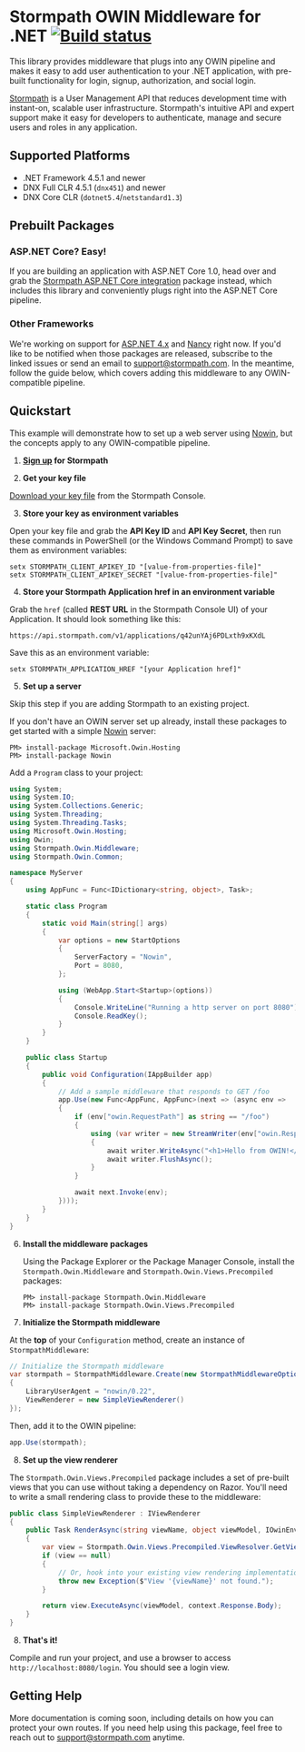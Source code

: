 # Stormpath OWIN Middleware for .NET [![Build status](https://ci.appveyor.com/api/projects/status/o2sn5r4501ckgwb9/branch/master?svg=true)](https://ci.appveyor.com/project/nbarbettini/stormpath-dotnet-owin-middleware/branch/master)

This library provides middleware that plugs into any OWIN pipeline and makes it easy to add user authentication to your .NET application, with pre-built functionality for login, signup, authorization, and social login.

[Stormpath](https://stormpath.com) is a User Management API that reduces development time with instant-on, scalable user infrastructure. Stormpath's intuitive API and expert support make it easy for developers to authenticate, manage and secure users and roles in any application.

## Supported Platforms

* .NET Framework 4.5.1 and newer
* DNX Full CLR 4.5.1 (`dnx451`) and newer
* DNX Core CLR (`dotnet5.4`/`netstandard1.3`)

## Prebuilt Packages

### ASP.NET Core? Easy!
If you are building an application with ASP.NET Core 1.0, head over and grab the [Stormpath ASP.NET Core integration](https://github.com/stormpath/stormpath-aspnetcore) package instead, which includes this library and conveniently plugs right into the ASP.NET Core pipeline.

### Other Frameworks

We're working on support for [ASP.NET 4.x](https://github.com/stormpath/stormpath-dotnet-owin-middleware/issues/4) and [Nancy](https://github.com/stormpath/stormpath-dotnet-owin-middleware/issues/5) right now. If you'd like to be notified when those packages are released, subscribe to the linked issues or send an email to support@stormpath.com. In the meantime, follow the guide below, which covers adding this middleware to any OWIN-compatible pipeline.

## Quickstart

This example will demonstrate how to set up a web server using [Nowin](https://github.com/Bobris/Nowin), but the concepts apply to any OWIN-compatible pipeline.

1. **[Sign up](https://api.stormpath.com/register) for Stormpath**

2. **Get your key file**

  [Download your key file](https://support.stormpath.com/hc/en-us/articles/203697276-Where-do-I-find-my-API-key-) from the Stormpath Console.

3. **Store your key as environment variables**

  Open your key file and grab the **API Key ID** and **API Key Secret**, then run these commands in PowerShell (or the Windows Command Prompt) to save them as environment variables:

  ```
  setx STORMPATH_CLIENT_APIKEY_ID "[value-from-properties-file]"
  setx STORMPATH_CLIENT_APIKEY_SECRET "[value-from-properties-file]"
  ```

4. **Store your Stormpath Application href in an environment variable**

  Grab the `href` (called **REST URL** in the Stormpath Console UI) of your Application. It should look something like this:

  `https://api.stormpath.com/v1/applications/q42unYAj6PDLxth9xKXdL`

  Save this as an environment variable:

  ```
  setx STORMPATH_APPLICATION_HREF "[your Application href]"
  ```

5. **Set up a server**

  Skip this step if you are adding Stormpath to an existing project.

  If you don't have an OWIN server set up already, install these packages to get started with a simple [Nowin](https://github.com/Bobris/Nowin) server:

  ```
  PM> install-package Microsoft.Owin.Hosting
  PM> install-package Nowin
  ```

  Add a `Program` class to your project:

  ```csharp
  using System;
  using System.IO;
  using System.Collections.Generic;
  using System.Threading;
  using System.Threading.Tasks;
  using Microsoft.Owin.Hosting;
  using Owin;
  using Stormpath.Owin.Middleware;
  using Stormpath.Owin.Common;

  namespace MyServer
  {
      using AppFunc = Func<IDictionary<string, object>, Task>;

      static class Program
      {
          static void Main(string[] args)
          {
              var options = new StartOptions
              {
                  ServerFactory = "Nowin",
                  Port = 8080,
              };

              using (WebApp.Start<Startup>(options))
              {
                  Console.WriteLine("Running a http server on port 8080");
                  Console.ReadKey();
              }
          }
      }

      public class Startup
      {
          public void Configuration(IAppBuilder app)
          {
              // Add a sample middleware that responds to GET /foo
              app.Use(new Func<AppFunc, AppFunc>(next => (async env =>
              {
                  if (env["owin.RequestPath"] as string == "/foo")
                  {
                      using (var writer = new StreamWriter(env["owin.ResponseBody"] as Stream))
                      {
                          await writer.WriteAsync("<h1>Hello from OWIN!</h1>");
                          await writer.FlushAsync();
                      }
                  }

                  await next.Invoke(env);
              })));
          }
      }
  }
  ```

6. **Install the middleware packages**

    Using the Package Explorer or the Package Manager Console, install the `Stormpath.Owin.Middleware` and `Stormpath.Owin.Views.Precompiled` packages:

    ```
    PM> install-package Stormpath.Owin.Middleware
    PM> install-package Stormpath.Owin.Views.Precompiled
    ```

7. **Initialize the Stormpath middleware**

  At the **top** of your `Configuration` method, create an instance of `StormpathMiddleware`:

  ```csharp
  // Initialize the Stormpath middleware
  var stormpath = StormpathMiddleware.Create(new StormpathMiddlewareOptions()
  {
      LibraryUserAgent = "nowin/0.22",
      ViewRenderer = new SimpleViewRenderer()
  });
  ```

  Then, add it to the OWIN pipeline:

  ```csharp
  app.Use(stormpath);
  ```

8. **Set up the view renderer**

  The `Stormpath.Owin.Views.Precompiled` package includes a set of pre-built views that you can use without taking a dependency on Razor. You'll need to write a small rendering class to provide these to the middleware:

  ```csharp
  public class SimpleViewRenderer : IViewRenderer
  {
      public Task RenderAsync(string viewName, object viewModel, IOwinEnvironment context, CancellationToken cancellationToken)
      {
          var view = Stormpath.Owin.Views.Precompiled.ViewResolver.GetView(viewName);
          if (view == null)
          {
              // Or, hook into your existing view rendering implementation
              throw new Exception($"View '{viewName}' not found.");
          }

          return view.ExecuteAsync(viewModel, context.Response.Body);
      }
  }
  ```

8. **That's it!**

  Compile and run your project, and use a browser to access `http://localhost:8080/login`. You should see a login view.

## Getting Help

More documentation is coming soon, including details on how you can protect your own routes. If you need help using this package, feel free to reach out to support@stormpath.com anytime.
